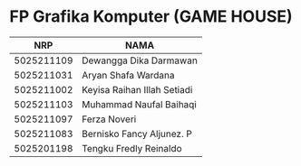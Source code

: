 # FP Grafika Komputer (GAME HOUSE)
|NRP|NAMA|
|------------|----------------------|
|5025211109	| Dewangga Dika Darmawan|
|5025211031	| Aryan Shafa Wardana|
|5025211002	| Keyisa Raihan Illah Setiadi|
|5025211103	| Muhammad Naufal Baihaqi|
|5025211097	| Ferza Noveri|
|5025211083	| Bernisko Fancy Aljunez. P|
|5025201198	| Tengku Fredly Reinaldo|
